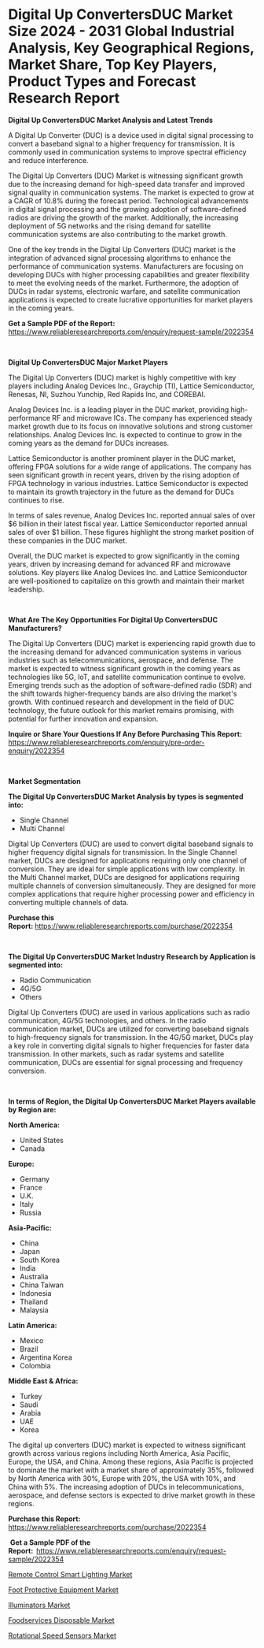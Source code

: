 <p><h1>Digital Up ConvertersDUC Market Size 2024 - 2031 Global Industrial Analysis, Key Geographical Regions, Market Share, Top Key Players, Product Types and Forecast Research Report</h1></p><p><strong>Digital Up ConvertersDUC Market Analysis and Latest Trends</strong></p>
<p><p>A Digital Up Converter (DUC) is a device used in digital signal processing to convert a baseband signal to a higher frequency for transmission. It is commonly used in communication systems to improve spectral efficiency and reduce interference. </p><p>The Digital Up Converters (DUC) Market is witnessing significant growth due to the increasing demand for high-speed data transfer and improved signal quality in communication systems. The market is expected to grow at a CAGR of 10.8% during the forecast period. Technological advancements in digital signal processing and the growing adoption of software-defined radios are driving the growth of the market. Additionally, the increasing deployment of 5G networks and the rising demand for satellite communication systems are also contributing to the market growth.</p><p>One of the key trends in the Digital Up Converters (DUC) market is the integration of advanced signal processing algorithms to enhance the performance of communication systems. Manufacturers are focusing on developing DUCs with higher processing capabilities and greater flexibility to meet the evolving needs of the market. Furthermore, the adoption of DUCs in radar systems, electronic warfare, and satellite communication applications is expected to create lucrative opportunities for market players in the coming years.</p></p>
<p><strong>Get a Sample PDF of the Report:&nbsp;</strong> <a href="https://www.reliableresearchreports.com/enquiry/request-sample/2022354">https://www.reliableresearchreports.com/enquiry/request-sample/2022354</a></p>
<p>&nbsp;</p>
<p><strong>Digital Up ConvertersDUC Major Market Players</strong></p>
<p><p>The Digital Up Converters (DUC) market is highly competitive with key players including Analog Devices Inc., Graychip (TI), Lattice Semiconductor, Renesas, NI, Suzhou Yunchip, Red Rapids Inc, and COREBAI. </p><p>Analog Devices Inc. is a leading player in the DUC market, providing high-performance RF and microwave ICs. The company has experienced steady market growth due to its focus on innovative solutions and strong customer relationships. Analog Devices Inc. is expected to continue to grow in the coming years as the demand for DUCs increases.</p><p>Lattice Semiconductor is another prominent player in the DUC market, offering FPGA solutions for a wide range of applications. The company has seen significant growth in recent years, driven by the rising adoption of FPGA technology in various industries. Lattice Semiconductor is expected to maintain its growth trajectory in the future as the demand for DUCs continues to rise.</p><p>In terms of sales revenue, Analog Devices Inc. reported annual sales of over $6 billion in their latest fiscal year. Lattice Semiconductor reported annual sales of over $1 billion. These figures highlight the strong market position of these companies in the DUC market. </p><p>Overall, the DUC market is expected to grow significantly in the coming years, driven by increasing demand for advanced RF and microwave solutions. Key players like Analog Devices Inc. and Lattice Semiconductor are well-positioned to capitalize on this growth and maintain their market leadership.</p></p>
<p>&nbsp;</p>
<p><strong>What Are The Key Opportunities For Digital Up ConvertersDUC Manufacturers?</strong></p>
<p><p>The Digital Up Converters (DUC) market is experiencing rapid growth due to the increasing demand for advanced communication systems in various industries such as telecommunications, aerospace, and defense. The market is expected to witness significant growth in the coming years as technologies like 5G, IoT, and satellite communication continue to evolve. Emerging trends such as the adoption of software-defined radio (SDR) and the shift towards higher-frequency bands are also driving the market's growth. With continued research and development in the field of DUC technology, the future outlook for this market remains promising, with potential for further innovation and expansion.</p></p>
<p><strong>Inquire or Share Your Questions If Any Before Purchasing This Report:</strong> <a href="https://www.reliableresearchreports.com/enquiry/pre-order-enquiry/2022354">https://www.reliableresearchreports.com/enquiry/pre-order-enquiry/2022354</a></p>
<p>&nbsp;</p>
<p><strong>Market Segmentation</strong></p>
<p><strong>The Digital Up ConvertersDUC Market Analysis by types is segmented into:</strong></p>
<p><ul><li>Single Channel</li><li>Multi Channel</li></ul></p>
<p><p>Digital Up Converters (DUC) are used to convert digital baseband signals to higher frequency digital signals for transmission. In the Single Channel market, DUCs are designed for applications requiring only one channel of conversion. They are ideal for simple applications with low complexity. In the Multi Channel market, DUCs are designed for applications requiring multiple channels of conversion simultaneously. They are designed for more complex applications that require higher processing power and efficiency in converting multiple channels of data.</p></p>
<p><strong>Purchase this Report:&nbsp;</strong><a href="https://www.reliableresearchreports.com/purchase/2022354">https://www.reliableresearchreports.com/purchase/2022354</a></p>
<p>&nbsp;</p>
<p><strong>The Digital Up ConvertersDUC Market Industry Research by Application is segmented into:</strong></p>
<p><ul><li>Radio Communication</li><li>4G/5G</li><li>Others</li></ul></p>
<p><p>Digital Up Converters (DUC) are used in various applications such as radio communication, 4G/5G technologies, and others. In the radio communication market, DUCs are utilized for converting baseband signals to high-frequency signals for transmission. In the 4G/5G market, DUCs play a key role in converting digital signals to higher frequencies for faster data transmission. In other markets, such as radar systems and satellite communication, DUCs are essential for signal processing and frequency conversion.</p></p>
<p>&nbsp;</p>
<p><strong>In terms of Region, the Digital Up ConvertersDUC Market Players available by Region are:</strong></p>
<p>
    <p> <strong> North America: </strong>
        <ul>
            <li>United States</li>
            <li>Canada</li>
        </ul>
        </p> 
    <p> <strong> Europe: </strong>
        <ul>
            <li>Germany</li>
            <li>France</li>
            <li>U.K.</li>
            <li>Italy</li>
            <li>Russia</li>
        </ul>
        </p> 
    <p> <strong> Asia-Pacific: </strong>
        <ul>
            <li>China</li>
            <li>Japan</li>
            <li>South Korea</li>
            <li>India</li>
            <li>Australia</li>
            <li>China Taiwan</li>
            <li>Indonesia</li>
            <li>Thailand</li>
            <li>Malaysia</li>
        </ul>
        </p> 
    <p> <strong> Latin America: </strong>
        <ul>
            <li>Mexico</li>
            <li>Brazil</li>
            <li>Argentina Korea</li>
            <li>Colombia</li>
        </ul>
        </p> 
    <p> <strong> Middle East & Africa: </strong>
        <ul>
            <li>Turkey</li>
            <li>Saudi</li>
            <li>Arabia</li>
            <li>UAE</li>
            <li>Korea</li>
        </ul>
    </p>
    </p>
<p><p>The digital up converters (DUC) market is expected to witness significant growth across various regions including North America, Asia Pacific, Europe, the USA, and China. Among these regions, Asia Pacific is projected to dominate the market with a market share of approximately 35%, followed by North America with 30%, Europe with 20%, the USA with 10%, and China with 5%. The increasing adoption of DUCs in telecommunications, aerospace, and defense sectors is expected to drive market growth in these regions.</p></p>
<p><strong>Purchase this Report: </strong><a href="https://www.reliableresearchreports.com/purchase/2022354">https://www.reliableresearchreports.com/purchase/2022354</a></p>
<p>&nbsp;<strong>Get a Sample PDF of the Report:&nbsp;&nbsp;</strong><a href="https://www.reliableresearchreports.com/enquiry/request-sample/2022354">https://www.reliableresearchreports.com/enquiry/request-sample/2022354</a></p>
<p><strong></strong></p>
<p><p><a href="https://nifty-kite-d51.notion.site/Insights-into-Remote-Control-Smart-Lighting-Market-Size-Analysing-Market-Share-Trends-and-Growth--b2e753dc3e6348f7999d7859cee058b8">Remote Control Smart Lighting Market</a></p><p><a href="https://view.publitas.com/reportprime-1/foot-protective-equipment-market-size-growth-outlook-from-2024-to-2031-projecting-at-markets-trends-analysis-by-application-regional-outlook-and-revenue/">Foot Protective Equipment Market</a></p><p><a href="https://five-trouble-98a.notion.site/Illuminators-Market-Share-Market-New-Trends-Analysis-Report-By-Type-By-Application-By-End-use-B-3f8393c289824ee3854145d202204537">Illuminators Market</a></p><p><a href="https://view.publitas.com/reportprime-1/foodservices-disposable-market-provides-detailed-segmentation-of-this-market-based-on-type-application-and-region-and-forecast-for-the-period-from-2024-2031/">Foodservices Disposable Market</a></p><p><a href="https://ivy-potential-64b.notion.site/Decoding-the-Rotational-Speed-Sensors-Market-A-Deep-Dive-into-the-Latest-Market-Trends-Market-Segm-5fbc434f10f243cb8c7c8ab269247f42">Rotational Speed Sensors Market</a></p></p>